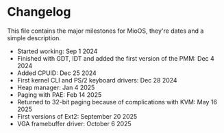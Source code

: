 # Changelog

This file contains the major milestones for MioOS, they're dates and a simple description.

- Started working: Sep 1 2024
- Finished with GDT, IDT and added the first version of the PMM: Dec 4 2024
- Added CPUID: Dec 25 2024
- First kernel CLI and PS/2 keyboard drivers: Dec 28 2024
- Heap manager: Jan 4 2025
- Paging with PAE: Feb 14 2025
- Returned to 32-bit paging because of complications with KVM: May 16 2025
- First versions of Ext2: September 20 2025
- VGA framebuffer driver: October 6 2025